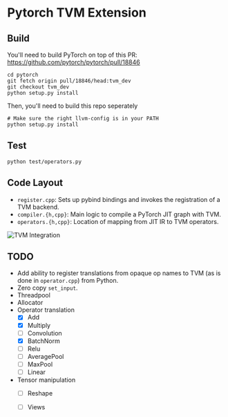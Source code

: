 # Pytorch TVM Extension

## Build

You'll need to build PyTorch on top of this PR: https://github.com/pytorch/pytorch/pull/18846
```
cd pytorch
git fetch origin pull/18846/head:tvm_dev
git checkout tvm_dev
python setup.py install
```

Then, you'll need to build this repo seperately
```
# Make sure the right llvm-config is in your PATH
python setup.py install
```

## Test

```
python test/operators.py
```

## Code Layout

- `register.cpp`: Sets up pybind bindings and invokes the registration of a TVM backend.
- `compiler.{h,cpp}`: Main logic to compile a PyTorch JIT graph with TVM.
- `operators.{h,cpp}`: Location of mapping from JIT IR to TVM operators.

![TVM Integration](https://github.com/pytorch/tvm/blob/master/pt_execution.png?raw=true)

## TODO

- Add ability to register translations from opaque op names to TVM (as is done in `operator.cpp`) from Python.
- Zero copy `set_input`.
- Threadpool
- Allocator
- Operator translation
  - [x] Add
  - [x] Multiply
  - [ ] Convolution
  - [x] BatchNorm
  - [ ] Relu
  - [ ] AveragePool
  - [ ] MaxPool
  - [ ] Linear
- Tensor manipulation
  - [ ] Reshape
  - [ ] Views

